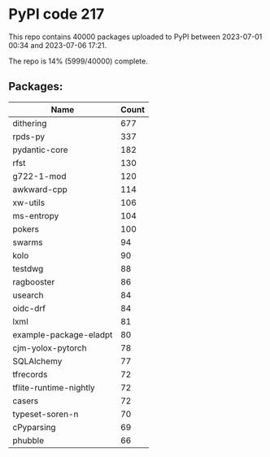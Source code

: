 # PyPI code 217

This repo contains 40000 packages uploaded to PyPI between 
2023-07-01 00:34 and 2023-07-06 17:21.

The repo is 14% (5999/40000) complete.

## Packages:

| Name  | Count |
| ----- | ----- |
| dithering | 677 |
| rpds-py | 337 |
| pydantic-core | 182 |
| rfst | 130 |
| g722-1-mod | 120 |
| awkward-cpp | 114 |
| xw-utils | 106 |
| ms-entropy | 104 |
| pokers | 100 |
| swarms | 94 |
| kolo | 90 |
| testdwg | 88 |
| ragbooster | 86 |
| usearch | 84 |
| oidc-drf | 84 |
| lxml | 81 |
| example-package-eladpt | 80 |
| cjm-yolox-pytorch | 78 |
| SQLAlchemy | 77 |
| tfrecords | 72 |
| tflite-runtime-nightly | 72 |
| casers | 72 |
| typeset-soren-n | 70 |
| cPyparsing | 69 |
| phubble | 66 |


